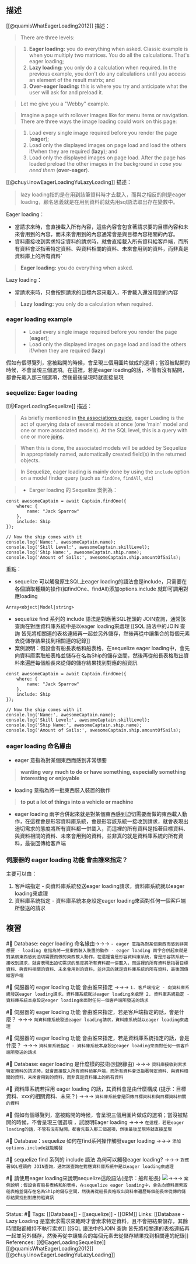 ## 描述

[[@quamisWhatEagerLoading2012]] 描述：
> There are three levels:

> 1.  **Eager loading:** you do everything when asked. Classic example is when you multiply two matrices. You do all the calculations. That's eager loading;
> 2.  **Lazy loading:** you only do a calculation when required. In the previous example, you don't do any calculations until you access an element of the result matrix; and
> 3.  **Over-eager loading:** this is where you try and anticipate what the user will ask for and preload it.

> Let me give you a "Webby" example.

> Imagine a page with rollover images like for menu items or navigation. There are three ways the image loading could work on this page:

> 1.  Load every single image required before you render the page (**eager**);
> 2.  Load only the displayed images on page load and load the others if/when they are required (**lazy**); and
> 3.  Load only the displayed images on page load. After the page has loaded preload the other images in the background _in case you need them_ (**over-eager**).

[[@chuyi.inowEagerLoadingYuLazyLoading]] 描述：
> lazy loading指的是在用到該筆資料時才去載入，而與之相反的則是eager loading，顧名思義就是在用到資料前就先用sql語法取出存在變數中。

Eager loading：
- 當請求來時，會直接載入所有內容，這些內容會包含著請求要的目標內容和未來會用到的內容，而未來會用到的內容通常會是與目標內容相關的內容。
- 資料庫接收到索求特定資料的請求時，就會直接載入所有資料給客戶端，而所有資料會泛指著特定資料、與資料相關的資料、未來會用到的資料，而非真是資料庫上的所有資料`
> **Eager loading:** you do everything when asked.

Lazy loading： 
- 當請求來時，只會按照請求的目標內容來載入，不會載入還沒用到的內容
> **Lazy loading:** you only do a calculation when required.


### eager loading example

> -   Load every single image required before you render the page (**eager**);
> -   Load only the displayed images on page load and load the others if/when they are required (**lazy**)

假如有個導覽列，當被點開的時候，會呈現三個用圖片做成的選項；當沒被點開的時候，不會呈現三個選項。在這裡，若是eager loading的話，不管有沒有點開，都會先載入那三個選項，然後最後呈現時就直接呈現



### sequelize: Eager loading
[[@EagerLoadingSequelize]] 描述：
>  As briefly mentioned in [the associations guide](https://sequelize.org/docs/v6/core-concepts/assocs/), eager Loading is the act of querying data of several models at once (one 'main' model and one or more associated models). At the SQL level, this is a query with one or more [joins](https://en.wikipedia.org/wiki/Join_(SQL)).

> When this is done, the associated models will be added by Sequelize in appropriately named, automatically created field(s) in the returned objects.

> In Sequelize, eager loading is mainly done by using the `include` option on a model finder query (such as `findOne`, `findAll`, etc)

> - Earger loading 的 Sequelize 案例為：
  
```
const awesomeCaptain = await Captain.findOne({
	where: {
		name: "Jack Sparrow"
	},
	include: Ship
});

// Now the ship comes with it
console.log('Name:', awesomeCaptain.name);
console.log('Skill Level:', awesomeCaptain.skillLevel);
console.log('Ship Name:', awesomeCaptain.ship.name);
console.log('Amount of Sails:', awesomeCaptain.ship.amountOfSails);
```

重點：
- sequelize 可以觸發原生SQL上eager loading的語法會是include，只需要在各個讀取種類的操作(如findOne、findAll)添加options.include 就即可調用對應loading
```
Array<object|Model|string>
```

- sequelize find 系列的 include 語法是對應著SQL裡頭的 JOIN查詢，通常該查詢在對應資料庫系統中是以eager loading來處理
[[SQL 語法中的JOIN 查詢 皆先將相關連的表格連結再一起並另外儲存，然後再從中讓集合的每個元素去從儲存結果找到相關連的紀錄]]
-  案例說明：假設會有船長表格和船表格，在sequelize eager loading中，會先向資料庫索取船表格並儲存在名為Ship的儲存空間，然後再從船長表格取出資料來遍歷每個船長來從傳的儲存結果找到對應的船資訊
```
const awesomeCaptain = await Captain.findOne({
	where: {
		name: "Jack Sparrow"
	},
	include: Ship
});

// Now the ship comes with it
console.log('Name:', awesomeCaptain.name);
console.log('Skill Level:', awesomeCaptain.skillLevel);
console.log('Ship Name:', awesomeCaptain.ship.name);
console.log('Amount of Sails:', awesomeCaptain.ship.amountOfSails);
```


### eager loading 命名緣由
- eager 意指為對某個東西而感到非常想要
> **wanting** **very much to do or have something, especially something interesting or enjoyable**
-  loading 意指為將一批東西裝入裝置的動作
> **to put a lot of things into a vehicle or machine**
- eager loading 兩字合併起來就是對某個東西感到迫切需要而做的東西載入動作，在這裡會是形容資料庫系統，會是形容該系統一接收到請求，就會表現出迫切需求的態度將所有資料都一併載入，而這裡的所有資料是指著目標資料、與資料相關的資料、未來會用到的資料，並非真的就是資料庫系統的所有資料，最後回傳給客戶端


### 伺服器的 eager loading 功能 會由誰來指定？
主要可以由：
1. 客戶端指定 - 向資料庫系統發送eager loading請求，資料庫系統就以eager loading來處理
2. 資料庫系統指定 - 資料庫系統本身設定eager loading來面對任何一個客戶端所發送的請求

## 複習
#🧠  Database: eager loading 命名緣由->->-> `- eager 意指為對某個東西而感到非常想要 - loading 意指為將一批東西裝入裝置的動作 - eager loading 兩字合併起來就是對某個東西感到迫切需要而做的東西載入動作，在這裡會是形容資料庫系統，會是形容該系統一接收到請求，就會表現出迫切需求的態度將所有資料都一併載入，而這裡的所有資料是指著目標資料、與資料相關的資料、未來會用到的資料，並非真的就是資料庫系統的所有資料，最後回傳給客戶端`
<!--SR:!2023-11-30,318,250-->


#🧠  伺服器的 eager loading 功能 會由誰來指定 ->->-> `1. 客戶端指定 - 向資料庫系統發送eager loading請求，資料庫系統就以eager loading來處理 2. 資料庫系統指定 - 資料庫系統本身設定eager loading來面對任何一個客戶端所發送的請求`
<!--SR:!2023-07-26,189,250-->

#🧠 伺服器的 eager loading 功能 會由誰來指定，若是客戶端指定的話，會是什麼？ ->->-> `向資料庫系統發送eager loading請求，資料庫系統就以eager loading來處理`
<!--SR:!2023-08-01,192,250-->

#🧠 伺服器的 eager loading 功能 會由誰來指定，若是資料庫系統指定的話，會是什麼？ ->->-> `資料庫系統指定 - 資料庫系統本身設定eager loading來面對任何一個客戶端所發送的請求`
<!--SR:!2023-08-03,194,250-->

#🧠 Database: eager loading 是什麼樣的技術(別說緣由) ->->-> `資料庫接收到索求特定資料的請求時，就會直接載入所有資料給客戶端，而所有資料會泛指著特定資料、與資料相關的資料、未來會用到的資料，而非真是資料庫上的所有資料`
<!--SR:!2023-08-08,248,250-->

#🧠 資料庫系統若採用 eager loading  的話，其資料會是由什麼構成 (提示：目標資料、xxx的相關資料、未來？) ->->-> `資料庫系統會是回傳目標資料和與目標資料相關的資料`
<!--SR:!2024-03-17,383,250-->

#🧠  假如有個導覽列，當被點開的時候，會呈現三個用圖片做成的選項；當沒被點開的時候，不會呈現三個選項 ，試說明Eager loading ->->-> `在這裡，若是eager loading的話，不管有沒有點開，都會先載入那三個選項，然後最後呈現時就直接呈現`
<!--SR:!2024-06-04,440,250-->


#🧠 Database：sequelize 如何在find系列操作觸發eager loading ->->-> `添加options.include就能觸發`
<!--SR:!2024-04-24,414,250-->

#🧠 sequelize find 系列的 include 語法 為何可以觸發eager loading? ->->-> `對應著SQL裡頭的 JOIN查詢，通常該查詢在對應資料庫系統中是以eager loading來處理`
<!--SR:!2024-06-23,450,250-->

#🧠 請使用eager loading來說明sequelize這段語法(提示：船和船長) ![](https://res.cloudinary.com/dqfxgtyoi/image/upload/v1654935202/blog/database/orm/sequelize-eager-loading-example_k9neij.png)->->-> `案例說明：假設會有船長表格和船表格，在sequelize eager loading中，會先向資料庫索取船表格並儲存在名為Ship的儲存空間，然後再從船長表格取出資料來遍歷每個船長來從傳的儲存結果找到對應的船資訊`
<!--SR:!2024-05-25,324,230-->


---
Status: #🌱 
Tags: 
[[Database]] - [[sequelize]] - [[ORM]]
Links:
[[Database - Lazy Loading 是當索求需求來臨時才會索求特定資料，且不會把結果儲存，其餘時間點都維持不執行索求]]
[[SQL 語法中的JOIN 查詢 皆先將相關連的表格連結再一起並另外儲存，然後再從中讓集合的每個元素去從儲存結果找到相關連的紀錄]]
References:
[[@EagerLoadingSequelize]]
[[@quamisWhatEagerLoading2012]]
[[@chuyi.inowEagerLoadingYuLazyLoading]]